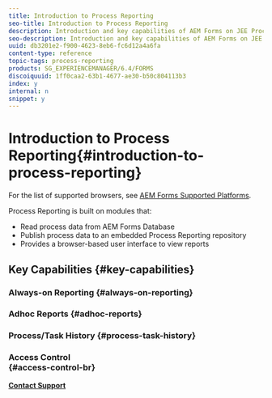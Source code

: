 ```yaml
---
title: Introduction to Process Reporting
seo-title: Introduction to Process Reporting
description: Introduction and key capabilities of AEM Forms on JEE Process Reporting
seo-description: Introduction and key capabilities of AEM Forms on JEE Process Reporting
uuid: db3201e2-f900-4623-8eb6-fc6d12a4a6fa
content-type: reference
topic-tags: process-reporting
products: SG_EXPERIENCEMANAGER/6.4/FORMS
discoiquuid: 1ff0caa2-63b1-4677-ae30-b50c804113b3
index: y
internal: n
snippet: y
---
```


# Introduction to Process Reporting{#introduction-to-process-reporting}

For the list of supported browsers, see [AEM Forms Supported Platforms](../../../forms/using/AEM-forms-JEE-supported-platforms.md).

Process Reporting is built on modules that:

* Read process data from AEM Forms Database
* Publish process data to an embedded Process Reporting repository
* Provides a browser-based user interface to view reports

## Key Capabilities {#key-capabilities}

### Always-on Reporting {#always-on-reporting}

### Adhoc Reports {#adhoc-reports}

### Process/Task History {#process-task-history}

### Access Control <br> {#access-control-br}

[**Contact Support**](https://www.adobe.com/account/sign-in.supportportal.html)

